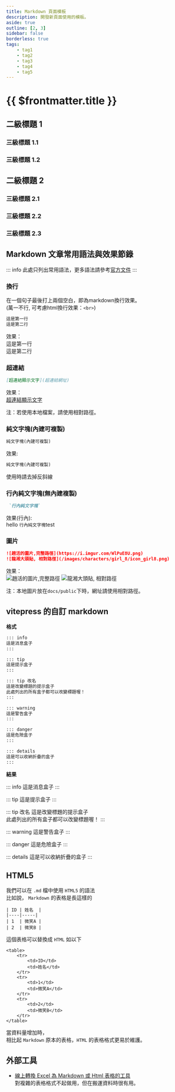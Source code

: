 ```yaml
---
title: Markdown 頁面模板
description: 開發新頁面使用的模板。
aside: true
outline: [2, 3]
sidebar: false
borderless: true
tags:
    - tag1
    - tag2
    - tag3
    - tag4
    - tag5
---
```


# {{ $frontmatter.title }}

## 二級標題 1
### 三級標題 1.1
### 三級標題 1.2

## 二級標題 2   
### 三級標題 2.1
### 三級標題 2.2
### 三級標題 2.3

## Markdown 文章常用語法與效果節錄
::: info
此處只列出常用語法，更多語法請參考[官方文件](https://markdown.tw)
:::

### 換行
在一個句子最後打上兩個空白，即為markdown換行效果。  
(萬一不行, 可考慮html換行效果：`<br>`)

```markdown
這是第一行  
這是第二行
```
效果：  
這是第一行  
這是第二行

### 超連結

```markdown
[超連結顯示文字](超連結網址)
```
效果：  
[超連結顯示文字](超連結網址)

注：若使用本地檔案，請使用相對路徑。

### 純文字塊(內建可複製)
```markdown  
純文字塊(內建可複製)
```

效果:    
```markdown  
純文字塊(內建可複製)
```

使用時請去掉反斜線
### 行內純文字塊(無內建複製)
```markdown
 `行內純文字塊`
```
效果(行內):  
hello `行內純文字塊`test

### 圖片
```markdown
![趙活的圖片,完整路徑](https://i.imgur.com/WlPuE8U.png)
![龍湘大頭貼, 相對路徑](/images/characters/girl_8/icon_girl8.png)
```
效果：  
![趙活的圖片,完整路徑](https://i.imgur.com/WlPuE8U.png)
![龍湘大頭貼, 相對路徑](/images/characters/girl_8/icon_girl8.png)

注：本地圖片放在`docs/public`下時，網址請使用相對路徑。



## vitepress 的自訂 markdown

**格式**

```md
::: info
這是消息盒子
:::

::: tip
這是提示盒子
:::

::: tip 改名
這是改變標題的提示盒子  
此處列出的所有盒子都可以改變標題喔！
:::

::: warning
這是警告盒子
:::

::: danger
這是危險盒子
:::

::: details
這是可以收納折疊的盒子
:::
```

**結果**

::: info
這是消息盒子
:::

::: tip
這是提示盒子
:::

::: tip 改名
這是改變標題的提示盒子  
此處列出的所有盒子都可以改變標題喔！
:::

::: warning
這是警告盒子
:::

::: danger
這是危險盒子
:::

::: details
這是可以收納折疊的盒子
:::

## HTML5

我們可以在 `.md` 檔中使用 `HTML5` 的語法  
比如說， `Markdown` 的表格是長這樣的

```
| ID | 姓名  |
|----|-----|
| 1  | 微笑A |
| 2  | 微笑B |
```

這個表格可以替換成 `HTML` 如以下

```
<table>
    <tr>
        <td>ID</td>
        <td>姓名</td>
    </tr>
    <tr>
        <td>1</td>
        <td>微笑A</td>
    </tr>
    <tr>
        <td>2</td>
        <td>微笑B</td>
    </tr>
</table>
```

當資料量增加時，  
相比起 `Markdown` 原本的表格，`HTML` 的表格格式更易於維護。

## 外部工具

-   [線上轉換 Excel 為 Markdown 或 Html 表格的工具](https://tableconvert.com/zh-tw/excel-to-html)  
    對複雜的表格格式不起做用，但在搬運資料時很有用。
